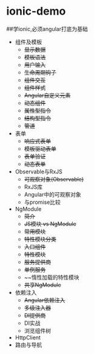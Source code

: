 # ionic-demo
##学ionic,必须angular打底为基础

- 组件及模板
   - ~~显示数据~~
   - ~~模板语法~~
   - ~~用户输入~~
   - ~~生命周期钩子~~
   - ~~组件交互~~
   - ~~组件样式~~
   - ~~Angular自定义元素~~
   - ~~动态组件~~
   - ~~属性型指令~~
   - ~~结构型指令~~
   - ~~管道~~
- 表单
   - ~~响应式表单~~
   - ~~模板驱动表单~~
   - ~~表单验证~~
   - ~~动态表单~~
- Observable与RxJS
   - ~~可观察对象(Observable)~~
   - RxJS库
   - Angular中的可观察对象
   - 与promise比较
- NgModule
   - ~~简介~~
   - ~~JS模块 vs NgModule~~
   - ~~常用模块~~
   - ~~特性模块分类~~
   - ~~入口组件~~
   - ~~特性模块~~
   - ~~服务提供商~~
   - ~~单例服务~~
   - ~~惰性加载的特性模块
   - ~~共享NgModule~~
- 依赖注入
   - ~~Angular依赖注入~~
   - ~~多级注入器~~
   - ~~DI提供商~~
   - DI实战
   - 浏览组件树
- HttpClient
- 路由与导航
